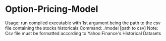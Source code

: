 # Option-Pricing-Model


Usage: run compiled executable with 1st argument being the path to the csv file containing the stocks historicals
Command: ./model [path to csv]
Note: Csv file must be formatted according to Yahoo Finance's Historical Datasets

